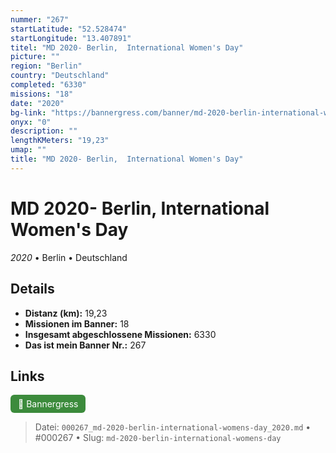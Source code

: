 ```yaml
---
nummer: "267"
startLatitude: "52.528474"
startLongitude: "13.407891"
titel: "MD 2020- Berlin,  International Women's Day"
picture: ""
region: "Berlin"
country: "Deutschland"
completed: "6330"
missions: "18"
date: "2020"
bg-link: "https://bannergress.com/banner/md-2020-berlin-international-women-s-day-643b"
onyx: "0"
description: ""
lengthKMeters: "19,23"
umap: ""
title: "MD 2020- Berlin,  International Women's Day"
---
```

# MD 2020- Berlin,  International Women's Day

*2020* • Berlin • Deutschland



## Details
- **Distanz (km):** 19,23
- **Missionen im Banner:** 18
- **Insgesamt abgeschlossene Missionen:** 6330
- **Das ist mein Banner Nr.:** 267



## Links
<div style="margin-top: 0.5em;">
<a href="https://bannergress.com/banner/md-2020-berlin-international-women-s-day-643b" target="_blank" style="display:inline-block;margin-right:8px;padding:6px 12px;background-color:#3c8b3c;color:white;text-decoration:none;border-radius:6px;">🔗 Bannergress</a>

</div>


> Datei: `000267_md-2020-berlin-international-womens-day_2020.md` • #000267 • Slug: `md-2020-berlin-international-womens-day`

